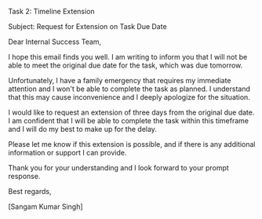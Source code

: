 Task 2: Timeline Extension

Subject: Request for Extension on Task Due Date

Dear Internal Success Team,

I hope this email finds you well. I am writing to inform you that I will not be able to meet the original due date for the task, which was due tomorrow.

Unfortunately, I have a family emergency that requires my immediate attention and I won't be able to complete the task as planned. I understand that this may cause inconvenience and I deeply apologize for the situation.

I would like to request an extension of three days from the original due date. I am confident that I will be able to complete the task within this timeframe and I will do my best to make up for the delay.

Please let me know if this extension is possible, and if there is any additional information or support I can provide.

Thank you for your understanding and I look forward to your prompt response.

Best regards,

[Sangam Kumar Singh]
